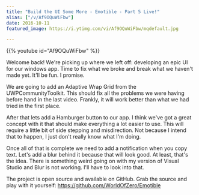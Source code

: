 ```yaml
---
title: "Build the UI Some More - Emotible - Part 5 Live!"
alias: ["/v/Af9OQuWiFbw"]
date: 2016-10-11
featured_image: https://i.ytimg.com/vi/Af9OQuWiFbw/mqdefault.jpg

---
```


{{% youtube id="Af9OQuWiFbw" %}}

Welcome back! We're picking up where we left off: developing an epic UI for our windows app. Time to fix what we broke and break what we haven't made yet. It'll be fun. I promise.

We are going to add an Adaptive Wrap Grid from the UWPCommunityToolkit. This should fix all the problems we were having before hand in the last video. Frankly, it will work better than what we had tried in the first place.

After that lets add a Hamburger button to our app. I think we've got a great concept with it that should make everything a lot easier to use. This will require a little bit of side stepping and misdirection. Not because I intend that to happen, I just don't really know what I'm doing.

Once all of that is complete we need to add a notification when you copy text. Let's add a blur behind it because that will look good. At least, that's the idea. There is something weird going on with my version of Visual Studio and Blur is not working. I'll have to look into that.

The project is open source and available on GitHub. Grab the source and play with it yourself: https://github.com/WorldOfZero/Emotible